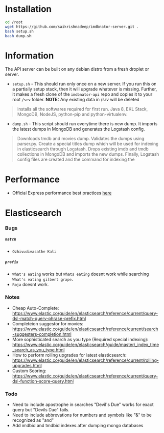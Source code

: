 # Installation

```sh
cd /root
wget https://github.com/saikrishnadeep/imdbnator-server.git .
bash setup.sh
bash dump.sh
```

# Information

The API server can be built on any debian distro from a fresh droplet or server.

- `setup.sh` - This should run only once on a new server. If you run this on a partially setup stack, then it will upgrade whatever is missing. Further, it makes a fresh clone of the `imdbnator-api` repo and copies it to your root `/srv` folder. **NOTE:** Any existing data in /srv will be deleted
> Installs all the softwares required for first run. Java 8, EKL Stack, MongoDB, NodeJS, python-pip and python-virtualenv.

- `dump.sh` - This script should run everytime there is new dump. It imports the latest dumps in MongoDB and generates the Logstash config.
> Downloads tmdb and movies dump. Validates the dumps using parser.py. Create a special titles dump which will be used for indexing in elasticsearch through Logstash. Drops existing imdb and tmdb collections in MongoDB and imports the new dumps. Finally, Logstash config files are created and the command for indexing the


# Performance

- Official Express performance best practices [here](https://expressjs.com/en/advanced/best-practice-performance.html#do-logging-correctly)


# Elasticsearch

### Bugs

##### `match`

- `Ozhivudivasathe Kali`

##### `prefix`

- `What's eating` works but `Whats eating` doesnt work while searching `What's eating gilbert grape.`
- `Roja` doesnt work.


### Notes

- Cheap Auto-Complete: https://www.elastic.co/guide/en/elasticsearch/reference/current/query-dsl-match-query-phrase-prefix.html
- Completeion suggestor for movies: https://www.elastic.co/guide/en/elasticsearch/reference/current/search-suggesters-completion.html
- More sophisticated search as you type (Required special indexing): https://www.elastic.co/guide/en/elasticsearch/guide/master/_index_time_search_as_you_type.html
- How to perform rolling upgrades for latest elasticsearch: https://www.elastic.co/guide/en/elasticsearch/reference/current/rolling-upgrades.html
- Custom Scoring: https://www.elastic.co/guide/en/elasticsearch/reference/current/query-dsl-function-score-query.html

### Todo

- Need to include apostrophe in searches "Devil's Due" works for exact query but "Devils Due" fails.
- Need to include abbrevations for numbers and symbols like "&" to be recognized as "and"
- Add imdbid and tmdbid indexes after dumping mongo databases

